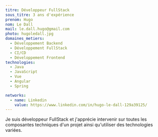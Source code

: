 ```yaml
---
titre: Développeur FullStack
sous_titre: 3 ans d'expérience
prenom: Hugo
nom: Le Dall
mail: le.dall.hugo@gmail.com
photo: hugoledall.jpg
domaines_metiers:
  - Développement Backend
  - Développement FullStack
  - CI/CD
  - Développement Frontend
technologies:
  - Java
  - JavaScript
  - Vue
  - Angular
  - Spring

networks:
  - name: Linkedin
    value: https://www.linkedin.com/in/hugo-le-dall-129a39125/
---
```


Je suis développeur FullStack et j'apprécie intervenir sur toutes les composantes techniques d'un projet ainsi qu'utiliser des technologies variées.

